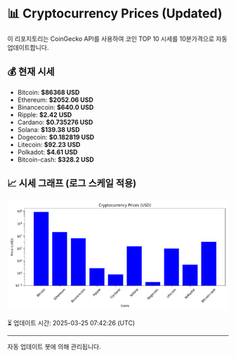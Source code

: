 
# 📊 Cryptocurrency Prices (Updated)

이 리포지토리는 CoinGecko API를 사용하여 코인 TOP 10 시세를 10분가격으로 자동 업데이트합니다.

## 💰 현재 시세
- Bitcoin: **$86368 USD**
- Ethereum: **$2052.06 USD**
- Binancecoin: **$640.0 USD**
- Ripple: **$2.42 USD**
- Cardano: **$0.735276 USD**
- Solana: **$139.38 USD**
- Dogecoin: **$0.182819 USD**
- Litecoin: **$92.23 USD**
- Polkadot: **$4.61 USD**
- Bitcoin-cash: **$328.2 USD**

## 📈 시세 그래프 (로그 스케일 적용)
![Crypto Prices](crypto_prices.png)

⏳ 업데이트 시간: 2025-03-25 07:42:26 (UTC)

---
자동 업데이트 봇에 의해 관리됩니다.
